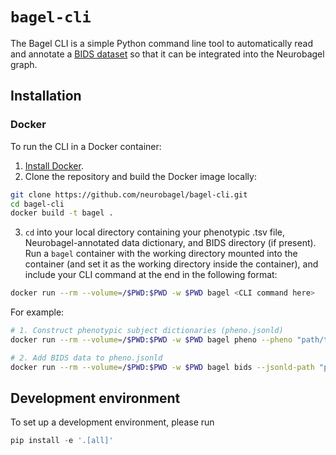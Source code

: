 # `bagel-cli`

The Bagel CLI is a simple Python command line tool to automatically read and annotate a 
[BIDS dataset](https://bids-specification.readthedocs.io/en/stable/) 
so that it can be integrated into the Neurobagel graph.

## Installation
### Docker
To run the CLI in a Docker container:
1. [Install Docker](https://docs.docker.com/get-docker/).
2. Clone the repository and build the Docker image locally:
```bash
git clone https://github.com/neurobagel/bagel-cli.git
cd bagel-cli
docker build -t bagel .
```
3. `cd` into your local directory containing your phenotypic .tsv file, Neurobagel-annotated data dictionary, and BIDS directory (if present). Run a `bagel` container with the working directory mounted into the container (and set it as the working directory inside the container), and include your CLI command at the end in the following format:
```bash
docker run --rm --volume=/$PWD:$PWD -w $PWD bagel <CLI command here>
```
For example:
```bash
# 1. Construct phenotypic subject dictionaries (pheno.jsonld)
docker run --rm --volume=/$PWD:$PWD -w $PWD bagel pheno --pheno "path/to/tsv" --dictionary "path/to/annotated/json" --output "path/to/save/output" --name "dataset name"

# 2. Add BIDS data to pheno.jsonld
docker run --rm --volume=/$PWD:$PWD -w $PWD bagel bids --jsonld-path "path/to/pheno.jsonld/from/step1" --bids-dir "path/to/bids/directory" --output "path/to/save/output"
```

## Development environment

To set up a development environment, please run
```python
pip install -e '.[all]'
```